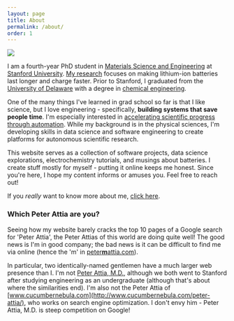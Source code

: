 ```yaml
---
layout: page
title: About
permalink: /about/
order: 1
---
```


<p>
<img src="{{ site.url }}/assets/eclub_suit_2.jpg" style="display:block; margin-left: auto; margin-right: auto;">
</p>

I am a fourth-year PhD student in
[Materials Science and Engineering](https://mse.stanford.edu)
at [Stanford University](https://www.stanford.edu).
[My research](/research) focuses on making lithium-ion batteries last longer
and charge faster.
Prior to Stanford,
I graduated from the [University of Delaware](https://www.udel.edu)
with a degree in [chemical engineering](https://www.cbe.udel.edu).

One of the many things I've learned in grad school so far is that I like science,
but I love engineering - specifically, **building systems that save people time**.
I'm especially interested in
[accelerating scientific progress through automation](/articles/2017/09/18/automating-science.html).
While my background is in the physical sciences,
I'm developing skills in data science and software engineering
to create platforms for autonomous scientific research.

This website serves as a collection of software projects,
data science explorations, electrochemistry tutorials,
and musings about batteries. I create stuff mostly for myself -
putting it online keeps me honest.
Since you're here, I hope my content informs or amuses you.
Feel free to reach out!

If you *really* want to know more about me, [click here](/personal).

### Which Peter Attia are you?

Seeing how my website barely cracks the top 10 pages of a Google search for
'Peter Attia', the Peter Attias of this world are doing quite well! The good
news is I'm in good company; the bad news is it can be difficult to find me via
online (hence the 'm' in [peter**m**attia.com](http://www.petermattia.com)).

In particular, two identically-named gentlemen have a much larger web presence than I.
I'm not [Peter Attia, M.D.](http://eatingacademy.com/dr-peter-attia),
although we both went to Stanford after studying engineering as an undergraduate
(although that's about where the similarities end). I'm also not the Peter Attia
of [www.cucumbernebula.com](http://www.cucumbernebula.com/peter-attia/),
who works on search engine optimization. I don't envy him - Peter Attia, M.D.
is steep competition on Google!
